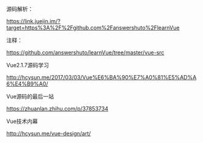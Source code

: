 

源码解析：

https://link.juejin.im/?target=https%3A%2F%2Fgithub.com%2Fanswershuto%2FlearnVue

注释：

https://github.com/answershuto/learnVue/tree/master/vue-src


Vue2.1.7源码学习

http://hcysun.me/2017/03/03/Vue%E6%BA%90%E7%A0%81%E5%AD%A6%E4%B9%A0/

Vue源码的最后一站

https://zhuanlan.zhihu.com/p/37853734


Vue技术内幕

http://hcysun.me/vue-design/art/
